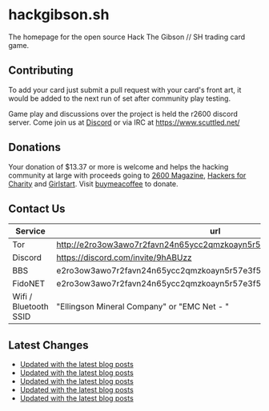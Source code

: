 # hackgibson.sh
The homepage for the open source Hack The Gibson // SH trading card game.


## Contributing

To add your card just submit a pull request with your card's front art, it would be added to the next run of set after community play testing.

Game play and discussions over the project is held the r2600 discord server. Come join us at [Discord](https://discord.com/invite/9hABUzz) or via IRC at https://www.scuttled.net/


## Donations

Your donation of $13.37 or more is welcome and helps the hacking community at large with proceeds going to [2600 Magazine](https://2600.com/), [Hackers for Charity](https://hackersforcharity.org) and [Girlstart](https://girlstart.org).  Visit [buymeacoffee](https://www.buymeacoffee.com/hackgibson.sh) to donate.


## Contact Us

Service | url
-|-
Tor | http://e2ro3ow3awo7r2favn24n65ycc2qmzkoayn5r57e3f56nvjwdcgg32ad.onion
Discord | https://discord.com/invite/9hABUzz
BBS | e2ro3ow3awo7r2favn24n65ycc2qmzkoayn5r57e3f56nvjwdcgg32ad.onion:23
FidoNET | e2ro3ow3awo7r2favn24n65ycc2qmzkoayn5r57e3f56nvjwdcgg32ad.onion:24554
Wifi / Bluetooth SSID | "Ellingson Mineral Company" or "EMC Net - <fidonet address>"

## Latest Changes
<!-- BLOG-POST-LIST:START -->
- [Updated with the latest blog posts](https://github.com/DFW2600/hackgibson.sh/commit/3f15bf52e1aab13c02be374ab4fb0c91c4677872)
- [Updated with the latest blog posts](https://github.com/DFW2600/hackgibson.sh/commit/d997f9ad99818bd5046a6a6269d49a467768d1c4)
- [Updated with the latest blog posts](https://github.com/DFW2600/hackgibson.sh/commit/76aff8e5009af03d1d433858631b31769d7aa078)
- [Updated with the latest blog posts](https://github.com/DFW2600/hackgibson.sh/commit/5a60c0deb9b36a4439b1581cae26b97d8c278018)
- [Updated with the latest blog posts](https://github.com/DFW2600/hackgibson.sh/commit/8d3b29fcb02c5a7bd499c17aea391937b47f5200)
<!-- BLOG-POST-LIST:END -->
